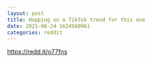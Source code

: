 ```yaml
--- 
layout: post 
title: Hopping on a TikTok trend for this one 
date: 2021-06-24 1624560961 
categories: reddit 
--- 
```

https://redd.it/o77fns
